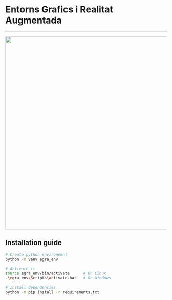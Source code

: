 # Entorns Grafics i Realitat Augmentada
---

<p align="center">
  <img src="https://user-images.githubusercontent.com/13052324/208716923-98d06375-4587-4169-956c-b46ffa5c4d6a.png" width="600">
</p>

## Installation guide
```bash
# Create python environemnt
python -m venv egra_env

# Activate it
source egra_env/bin/activate      # On Linux
.\egra_env\Scripts\activate.bat   # On Windows

# Install dependencies
python -m pip install -r requirements.txt
```
